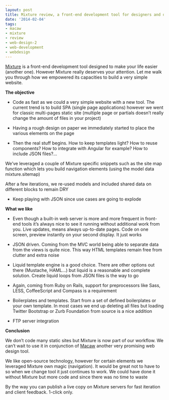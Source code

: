 ```yaml
---
layout: post
title: Mixture review, a front-end development tool for designers and developers
date: '2014-02-04'
tags:
- macaw
- mixture
- review
- web-design-2
- web-development
- webdesign
---
```


[Mixture](http://mixture.io) is a front-end development tool designed to make your life easier (another one). However Mixture really deserves your attention. Let me walk you through how we empowered its capacities to build a very simple website.

**The objective**

- Code as fast as we could a very simple website with a new tool. The current trend is to build SPA (single page applications) however we went for classic multi-pages static site (multiple page or partials doesn’t really change the amount of files in your project)

- Having a rough design on paper we immediately started to place the various elements on the page

- Then the real stuff begins. How to keep templates light? How to reuse components? How to integrate with Angular for example? How to include JSON files?…

We’ve leveraged a couple of Mixture specific snippets such as the site map function which lets you build navigation elements (using the model data mixture.sitemap)

After a few iterations, we re-used models and included shared data on different blocks to remain DRY

- Keep playing with JSON since use cases are going to explode

**What we like**

- Even though a built-in web server is more and more frequent in front-end tools it’s always nice to see it running without additional work from you. Live updates, means always up-to-date pages. Code on one screen, preview instantly on your second display. It just works

- JSON driven. Coming from the MVC world being able to separate data from the views is quite nice. This way HTML templates remain free from clutter and extra noise

- Liquid template engine is a good choice. There are other options out there (Mustache, HAML…) but liquid is a reasonable and complete solution. Create liquid loops from JSON files is the way to go

- Again, coming from Ruby on Rails, support for preprocessors like Sass, LESS, CoffeeScript and Compass is a requirement

- Boilerplates and templates. Start from a set of defined boilerplates or your own template. In most cases we end up deleting all files but loading Twitter Bootstrap or Zurb Foundation from source is a nice addition

- FTP server integration

**Conclusion**

We don’t code many static sites but Mixture is now part of our workflow. We can’t wait to use it in conjunction of
[Macaw](http://macaw.co) another very promising web design tool.

We like open-source technology, however for certain elements we leveraged Mixture own magic (navigation). It would be great not to have to so when we change tool it just continues to work. We could have done it without Mixture but more code and since there was no time to waste

By the way you can publish a live copy on Mixture servers for fast iteration and client feedback. 1-click only.
